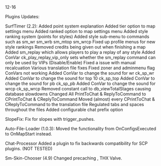 12-16

Plugins Updates:

SurfTimer (2.2):
Added point system explanation
Added tier option to map settings menu
Added ranked option to map settings menu
Added style ranking system (points for styles)
Added style sub-menu to commands such as sm_wr sm_wrb sm_mtop sm_wrcp
Fixed up profile menus for new style rankings
Removed credits being given out when finishing a map
Added sm_replay which allows players to play a replay of any style
Added ConVar ck_play_replay_vip_only sets whether the sm_replay command can only be used by VIPs (Disable/Enable)
Fixed a issue with manual recalcuation
Various translation file fixes
Fixed zoner and adminmenu flag ConVars not working
Added ConVar to change the sound for wr ck_sp_wr
Added ConVar to change the sound for top 10 ck_sp_top
Added ConVar to change the sound for pb ck_sp_pb
Added ConVar to change the sound for wrcp ck_sp_wrcp
Removed constant call to db_viewTotalStages causing database slowdowns
Changed All PrintToChat & ReplyToCommand to CPrintToChat & CReplyToCommand
Moved (almost) every CPrintToChat & CReplyToCommand to the translation file
Regulated tabs and spaces throughout the files
Added configurable chat prefix option


SlopeFix:
Fix for slopes with trigger_pushes.

Auto-File-Loader (1.0.3):
Moved the functionality from OnConfigsExecuted to OnMapStart instead.

Chat-Processor
Added a plugin to fix backwards compatibility for SCP plugins. (NOT TESTED)

Sm-Skin-Chooser (4.9)
Changed precaching , THX Valve.